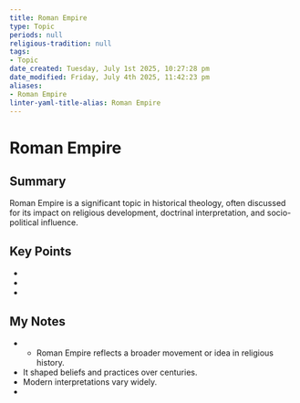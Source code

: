 ```yaml
---
title: Roman Empire
type: Topic
periods: null
religious-tradition: null
tags:
- Topic
date_created: Tuesday, July 1st 2025, 10:27:28 pm
date_modified: Friday, July 4th 2025, 11:42:23 pm
aliases:
- Roman Empire
linter-yaml-title-alias: Roman Empire
---
```


# Roman Empire

## Summary
Roman Empire is a significant topic in historical theology, often discussed for its impact on religious development, doctrinal interpretation, and socio-political influence.

## Key Points
- 
- 
- 

## My Notes
- - Roman Empire reflects a broader movement or idea in religious history.
- It shaped beliefs and practices over centuries.
- Modern interpretations vary widely.
- 